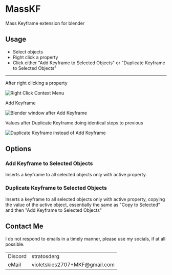 # MassKF
Mass Keyframe extension for blender

## Usage
- Select objects
- Right click a property
- Click either "Add Keyframe to Selected Objects" or "Duplicate Keyframe to Selected Objects"

---

After right clicking a property

![](https://raw.githubusercontent.com/StratosDerg/MassKF/refs/heads/main/rightclick.png "Right Click Context Menu")

Add Keyframe

![](https://raw.githubusercontent.com/StratosDerg/MassKF/refs/heads/main/keyframes.png "Blender window after Add Keyframe")

Values after Duplicate Keyframe doing identical steps to previous

![](https://raw.githubusercontent.com/StratosDerg/MassKF/refs/heads/main/keyframes2.png "Duplicate Keyframe instead of Add Keyframe")

## Options

### Add Keyframe to Selected Objects
Inserts a keyframe to all selected objects only with active property.

### Duplicate Keyframe to Selected Objects
Inserts a keyframe to all selected objects only with active property, copying the value of the active object, essentially the same as
"Copy to Selected" and then "Add Keyframe to Selected Objects"

## Contact Me
I do not respond to emails in a timely manner, please use my socials, if at all possible.

<table><tbody>
  <tr>
    <td>Discord</td>
    <td>stratosderg</td>
  </tr>
  <tr>
    <td>eMail</td>
    <td>violetskies2707+MKF@gmail.com</td>
  </tr>
</tbody>
</table>

